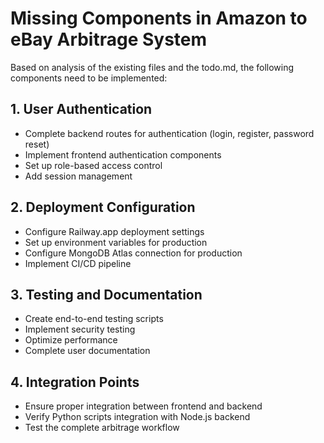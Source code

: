 # Missing Components in Amazon to eBay Arbitrage System

Based on analysis of the existing files and the todo.md, the following components need to be implemented:

## 1. User Authentication
- Complete backend routes for authentication (login, register, password reset)
- Implement frontend authentication components
- Set up role-based access control
- Add session management

## 2. Deployment Configuration
- Configure Railway.app deployment settings
- Set up environment variables for production
- Configure MongoDB Atlas connection for production
- Implement CI/CD pipeline

## 3. Testing and Documentation
- Create end-to-end testing scripts
- Implement security testing
- Optimize performance
- Complete user documentation

## 4. Integration Points
- Ensure proper integration between frontend and backend
- Verify Python scripts integration with Node.js backend
- Test the complete arbitrage workflow
